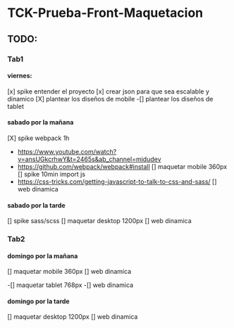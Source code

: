 # TCK-Prueba-Front-Maquetacion

## TODO:
### Tab1
#### viernes:
[x] spike entender el proyecto 
[x] crear json para que sea escalable y dinamico
[X] plantear los diseños de mobile
-[] plantear los diseños de tablet

#### sabado por la mañana
[X] spike webpack 1h 
* https://www.youtube.com/watch?v=ansUGkcrhwY&t=2465s&ab_channel=midudev
* https://github.com/webpack/webpack#install
[] maquetar mobile 360px
[] spike 10min import js
* https://css-tricks.com/getting-javascript-to-talk-to-css-and-sass/
[] web dinamica

#### sabado por la tarde
[] spike sass/scss
[] maquetar desktop 1200px
[] web dinamica

### Tab2
#### domingo por la mañana
[] maquetar mobile 360px
[] web dinamica

-[] maquetar tablet 768px
-[] web dinamica

#### domingo por la tarde
[] maquetar desktop 1200px
[] web dinamica

